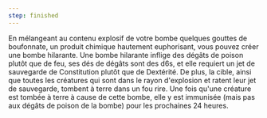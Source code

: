 ```yaml
---
step: finished
---
```

En mélangeant au contenu explosif de votre bombe quelques gouttes de boufonnate, un produit chimique hautement euphorisant, vous pouvez créer une bombe hilarante. Une bombe hilarante inflige des dégâts de poison plutôt que de feu, ses dés de dégâts sont des d6s, et elle requiert un jet de sauvegarde de Constitution plutôt que de Dextérité. De plus, la cible, ainsi que toutes les créatures qui sont dans le rayon d'explosion et ratent leur jet de sauvegarde, tombent à terre dans un fou rire. Une fois qu'une créature est tombée à terre à cause de cette bombe, elle y est immunisée (mais pas aux dégâts de poison de la bombe) pour les prochaines 24 heures.